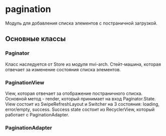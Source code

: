 # pagination

Модуль для добавления списка элементов с постраничной загрузкой.

## Основные классы

### Paginator
Класс наследуется от Store из модуля mvi-arch. Стейт-машина, которая отвечает за изменение состояния списка элементов.

### PaginationView
View, которая отвечает за отображение постраничного списка. Основной метод - render, который принимает на вход Paginator.State. View состоит из 
SwipeRefreshLayout и Switcher на 3 состояния: loading, error/empty, success. Success state состоит из RecyclerView, который работает с PaginationAdapter.

### PaginationAdapter
